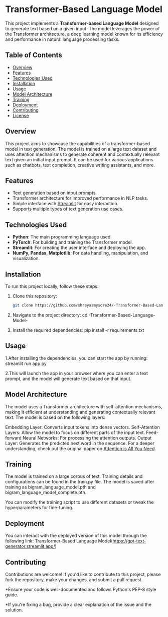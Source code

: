 # Transformer-Based Language Model

This project implements a **Transformer-based Language Model** designed to generate text based on a given input. The model leverages the power of the Transformer architecture, a deep learning model known for its efficiency and performance in natural language processing tasks.

## Table of Contents

- [Overview](#overview)
- [Features](#features)
- [Technologies Used](#technologies-used)
- [Installation](#installation)
- [Usage](#usage)
- [Model Architecture](#model-architecture)
- [Training](#training)
- [Deployment](#deployment)
- [Contributing](#contributing)
- [License](#license)

## Overview

This project aims to showcase the capabilities of a transformer-based model in text generation. The model is trained on a large text dataset and uses attention mechanisms to generate coherent and contextually relevant text given an initial input prompt. It can be used for various applications such as chatbots, text completion, creative writing assistants, and more.

## Features

- Text generation based on input prompts.
- Transformer architecture for improved performance in NLP tasks.
- Simple interface with [Streamlit](https://streamlit.io/) for easy interaction.
- Supports multiple types of text generation use cases.

## Technologies Used

- **Python**: The main programming language used.
- **PyTorch**: For building and training the Transformer model.
- **Streamlit**: For creating the user interface and deploying the app.
- **NumPy, Pandas, Matplotlib**: For data handling, manipulation, and visualization.

## Installation

To run this project locally, follow these steps:

1. Clone this repository:
   ```bash
   git clone https://github.com/shreyasmysore24/-Transformer-Based-Language-Model-.git

2. Navigate to the project directory:
   cd -Transformer-Based-Language-Model-

3. Install the required dependencies:
    pip install -r requirements.txt

## Usage

1.After installing the dependencies, you can start the app by running:
    streamlit run app.py
    
2.This will launch the app in your browser where you can enter a text prompt, and the model will generate text based on that input.

## Model Architecture

The model uses a Transformer architecture with self-attention mechanisms, making it efficient at understanding and generating contextually relevant text. The model is based on the following layers:

Embedding Layer: Converts input tokens into dense vectors.
Self-Attention Layers: Allow the model to focus on different parts of the input text.
Feed-forward Neural Networks: For processing the attention outputs.
Output Layer: Generates the predicted next word in the sequence.
For a deeper understanding, check out the original paper on [Attention is All You Need](https://arxiv.org/pdf/1706.03762).

## Training

The model is trained on a large corpus of text. Training details and configurations can be found in the train.py file. The model is saved after training as bigram_language_model.pth and bigram_language_model_complete.pth.

You can modify the training script to use different datasets or tweak the hyperparameters for fine-tuning.

## Deployment

You can interact with the deployed version of this model through the following link:
Transformer-Based Language Model(https://gpt-text-generator.streamlit.app/)

## Contributing

Contributions are welcome! If you'd like to contribute to this project, please fork the repository, make your changes, and submit a pull request.

*Ensure your code is well-documented and follows Python's PEP-8 style guide.

*If you're fixing a bug, provide a clear explanation of the issue and the solution.
